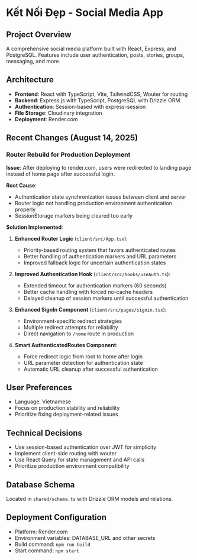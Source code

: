 # Kết Nối Đẹp - Social Media App

## Project Overview
A comprehensive social media platform built with React, Express, and PostgreSQL. Features include user authentication, posts, stories, groups, messaging, and more.

## Architecture
- **Frontend**: React with TypeScript, Vite, TailwindCSS, Wouter for routing
- **Backend**: Express.js with TypeScript, PostgreSQL with Drizzle ORM
- **Authentication**: Session-based with express-session
- **File Storage**: Cloudinary integration
- **Deployment**: Render.com

## Recent Changes (August 14, 2025)
### Router Rebuild for Production Deployment
**Issue**: After deploying to render.com, users were redirected to landing page instead of home page after successful login.

**Root Cause**: 
- Authentication state synchronization issues between client and server
- Router logic not handling production environment authentication properly
- SessionStorage markers being cleared too early

**Solution Implemented**:
1. **Enhanced Router Logic** (`client/src/App.tsx`):
   - Priority-based routing system that favors authenticated routes
   - Better handling of authentication markers and URL parameters
   - Improved fallback logic for uncertain authentication states

2. **Improved Authentication Hook** (`client/src/hooks/useAuth.ts`):
   - Extended timeout for authentication markers (60 seconds)
   - Better cache handling with forced no-cache headers
   - Delayed cleanup of session markers until successful authentication

3. **Enhanced SignIn Component** (`client/src/pages/signin.tsx`):
   - Environment-specific redirect strategies
   - Multiple redirect attempts for reliability
   - Direct navigation to `/home` route in production

4. **Smart AuthenticatedRoutes Component**:
   - Force redirect logic from root to home after login
   - URL parameter detection for authentication state
   - Automatic URL cleanup after successful authentication

## User Preferences
- Language: Vietnamese
- Focus on production stability and reliability
- Prioritize fixing deployment-related issues

## Technical Decisions
- Use session-based authentication over JWT for simplicity
- Implement client-side routing with wouter
- Use React Query for state management and API calls
- Prioritize production environment compatibility

## Database Schema
Located in `shared/schema.ts` with Drizzle ORM models and relations.

## Deployment Configuration
- Platform: Render.com
- Environment variables: DATABASE_URL and other secrets
- Build command: `npm run build`
- Start command: `npm start`